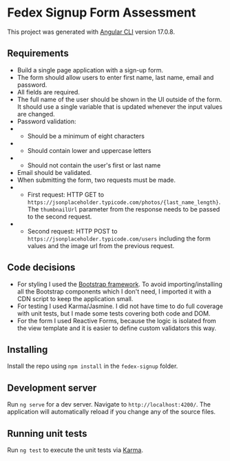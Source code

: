 # Fedex Signup Form Assessment

This project was generated with [Angular CLI](https://github.com/angular/angular-cli) version 17.0.8.

## Requirements

- Build a single page application with a sign-up form.
- The form should allow users to enter first name, last name, email and password.
- All fields are required.
- The full name of the user should be shown in the UI outside of the form. It should use a single variable that is updated whenever the input values are changed.
- Password validation:
- - Should be a minimum of eight characters
- - Should contain lower and uppercase letters
- - Should not contain the user's first or last name
- Email should be validated.
- When submitting the form, two requests must be made.
- - First request: HTTP GET to `https://jsonplaceholder.typicode.com/photos/{last_name_length}`. The `thumbnailUrl` parameter from the response needs to be passed to the second request.
- - Second request: HTTP POST to `https://jsonplaceholder.typicode.com/users` including the form values and the image url from the previous request.

## Code decisions

- For styling I used the [Bootstrap framework](https://getbootstrap.com/). To avoid importing/installing all the Bootstrap components which I don't need, I imported it with a CDN script to keep the application small.
- For testing I used Karma/Jasmine. I did not have time to do full coverage with unit tests, but I made some tests covering both code and DOM.
- For the form I used Reactive Forms, because the logic is isolated from the view template and it is easier to define custom validators this way.

## Installing

Install the repo using `npm install` in the `fedex-signup` folder.

## Development server

Run `ng serve` for a dev server. Navigate to `http://localhost:4200/`. The application will automatically reload if you change any of the source files.

## Running unit tests

Run `ng test` to execute the unit tests via [Karma](https://karma-runner.github.io).
